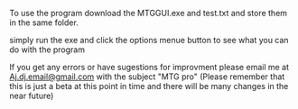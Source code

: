 To use the program download the MTGGUI.exe and test.txt and store them in the same folder.

simply run the exe and click the options menue button to see what you can do with the program

If you get any errors or have sugestions for improvment please email me at Aj.dj.email@gmail.com with the subject "MTG pro"
(Please remember that this is just a beta at this point in time and there will be many changes in the near future)
